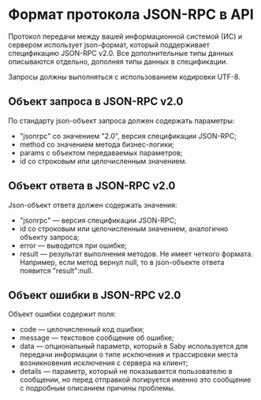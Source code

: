 # Формат протокола JSON-RPC в API

Протокол передачи между вашей информационной системой (ИС) и сервером использует json-формат, который поддерживает спецификацию JSON-RPC v2.0. Все дополнительные типы данных описываются отдельно, дополняя типы данных в спецификации.

Запросы должны выполняться с использованием кодировки UTF-8.

## Объект запроса в JSON-RPC v2.0

По стандарту json-объект запроса должен содержать параметры:

- "jsonrpc" со значением "2.0", версия спецификации JSON-RPC;
- method со значением метода бизнес-логики;
- params с объектом передаваемых параметров;
- id со строковым или целочисленным значением.

## Объект ответа в JSON-RPC v2.0

Json-объект ответа должен содержать значения:

- "jsonrpc" — версия спецификации JSON-RPC;
- id со строковым или целочисленным значением, аналогично объекту запроса;
- error — выводится при ошибке;
- result — результат выполнения методов. Не имеет четкого формата. Например, если метод вернул null, то в json-объекте ответа появится "result":null.

## Объект ошибки в JSON-RPC v2.0

Объект ошибки содержит поля:

- code — целочисленный код ошибки;
- message — текстовое сообщение об ошибке;
- data — опциональный параметр, который в Saby используется для передачи информации о типе исключения и трассировки места возникновения исключения с сервера на клиент;
- details — параметр, который не показывается пользователю в сообщении, но перед отправкой логируется именно это сообщение с подробным описанием причины проблемы.